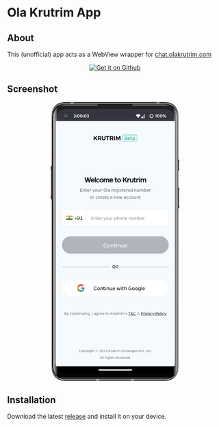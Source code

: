 # Ola Krutrim App

## About

This (unofficial) app acts as a WebView wrapper for [chat.olakrutrim.com](https://chat.olakrutrim.com/)

<div align="center">
<a href='https://github.com/k4ustu3h/krutrim-android-app/releases/latest'><img alt='Get it on Github' src='./docs/assets/badge_github.png' height='80px'/></a>
</div>

## Screenshot

<div align="center">
<img src="./docs/assets/screenshot.png" width="300"  />
</div>

## Installation

Download the latest [release](https://github.com/k4ustu3h/krutrim-android-app/releases/latest) and install it on your device.
